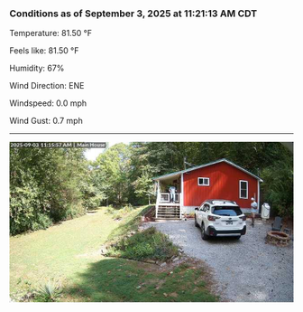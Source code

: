 ### Conditions as of September 3, 2025 at 11:21:13 AM CDT 

Temperature: 81.50 &deg;F

Feels like: 81.50 &deg;F

Humidity: 67%

Wind Direction: ENE

Windspeed: 0.0 mph

Wind Gust: 0.7 mph

---

<img src="./images/latest.jpeg"/>

